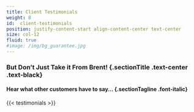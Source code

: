```yaml
---
title: Client Testimonials
weight: 8
id:  client-testimonials
position: justify-content-start align-content-center text-center
size: col-12
fluid: true
#image: /img/bg_guarantee.jpg
---
```


### But Don’t Just Take it From Brent! {.sectionTitle .text-center .text-black}

#### Hear what other customers have to say... {.sectionTagline .font-italic}

{{< testimonials >}}